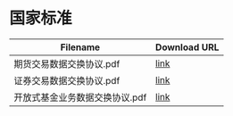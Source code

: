 国家标准
========

| Filename | Download URL |
| -------- | ------------ |
| 期货交易数据交换协议.pdf | [link](http://www.csisc.cn/zbscbzw/hangye/201111/4b8e5e6737bb4069b89822e5d12f8df3/files/818b0fa51069497aabf92e700a0dde2f.pdf) |
| 证券交易数据交换协议.pdf | [link](http://www.csisc.cn/zbscbzw/hangye/201111/ab687a232bd34f7ea827bd28c5d520fe/files/a744379cae9042be8ebbbc60317f2bd6.pdf) |
| 开放式基金业务数据交换协议.pdf | [link](http://www.csisc.cn/editorfile/20120607091646387.pdf) |